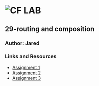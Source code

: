 ![CF](http://i.imgur.com/7v5ASc8.png) LAB
=================================================

## 29-routing and composition

### Author: Jared

### Links and Resources
* [Assignment 1](https://codesandbox.io/s/q9x1v4k789)
* [Assignment 2](https://codesandbox.io/s/rww1r9lr2m)
* [Assignment 3](https://codesandbox.io/s/ppj6orkx5m)

